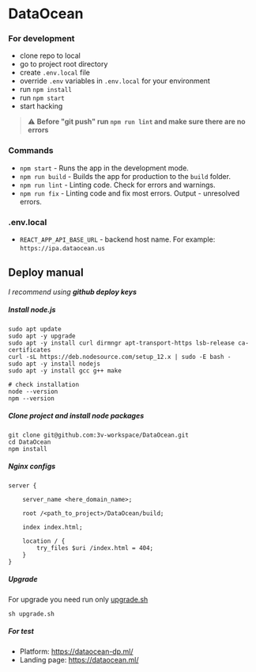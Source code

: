 # DataOcean

### For development
* clone repo to local
* go to project root directory
* create `.env.local` file
* override `.env` variables in `.env.local` for your environment
* run `npm install`
* run `npm start`
* start hacking

> :warning: **Before "git push" run `npm run lint` and make sure there are no errors**

### Commands
* `npm start` - Runs the app in the development mode.
* `npm run build` - Builds the app for production to the `build` folder.
* `npm run lint` - Linting code. Check for errors and warnings.
* `npm run fix` - Linting code and fix most errors. Output - unresolved errors.

### .env.local
* `REACT_APP_API_BASE_URL` - backend host name. For example: `https://ipa.dataocean.us`

## Deploy manual
_I recommend using **github deploy keys**_

##### Install node.js
```shell script
sudo apt update
sudo apt -y upgrade
sudo apt -y install curl dirmngr apt-transport-https lsb-release ca-certificates
curl -sL https://deb.nodesource.com/setup_12.x | sudo -E bash -
sudo apt -y install nodejs
sudo apt -y install gcc g++ make

# check installation
node --version
npm --version
```

##### Clone project and install node packages
```shell script
git clone git@github.com:3v-workspace/DataOcean.git
cd DataOcean
npm install
```

##### Nginx configs
```
server {

    server_name <here_domain_name>;

    root /<path_to_project>/DataOcean/build;

    index index.html;

    location / {
        try_files $uri /index.html = 404;
    }
}
```

##### Upgrade
For upgrade you need run only [upgrade.sh](upgrade.sh)
```
sh upgrade.sh
```

##### For test
* Platform: https://dataocean-dp.ml/
* Landing page: https://dataocean.ml/

